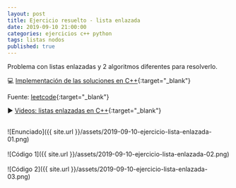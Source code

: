 ```yaml
---
layout: post
title: Ejercicio resuelto - lista enlazada
date: 2019-09-10 21:00:00
categories: ejercicios c++ python
tags: listas nodos
published: true
---
```


Problema con listas enlazadas y 2 algoritmos diferentes para resolverlo.

💻 [Implementación de las soluciones en C++](https://tinyurl.com/nodoMedioCpp){:target="_blank"}

Fuente: [leetcode](www.leetcode.com){:target="_blank"}

▶️ [Videos: listas enlazadas en C++](www.youtube.com/playlist?list=PLb_E6BNMg5j4PxrjKC7Nzjhy3ZV3xdiDB){:target="_blank"}

<br />![Enunciado]({{ site.url }}/assets/2019-09-10-ejercicio-lista-enlazada-01.png)
<br />
<br />![Código 1]({{ site.url }}/assets/2019-09-10-ejercicio-lista-enlazada-02.png)
<br />
<br />![Código 2]({{ site.url }}/assets/2019-09-10-ejercicio-lista-enlazada-03.png)
